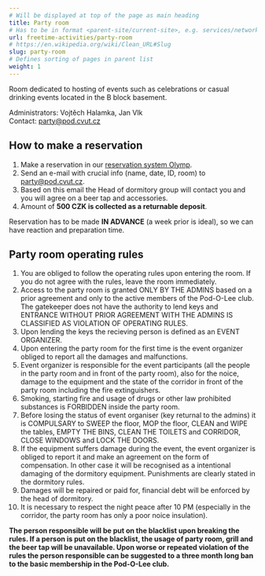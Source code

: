 ```yaml
---
# Will be displayed at top of the page as main heading
title: Party room
# Has to be in format <parent-site/current-site>, e.g. services/network (notice missing slash at the beginning)
url: freetime-activities/party-room
# https://en.wikipedia.org/wiki/Clean_URL#Slug
slug: party-room
# Defines sorting of pages in parent list
weight: 1
---
```


Room dedicated to hosting of events such as celebrations or casual drinking events located in the B block basement.

Administrators: Vojtěch Halamka, Jan Vlk  
Contact: <party@pod.cvut.cz>

## How to make a reservation

1. Make a reservation in our [reservation system Olymp](https://olymp.pod.cvut.cz).
2. Send an e-mail with crucial info (name, date, ID, room) to <party@pod.cvut.cz>.
3. Based on this email the Head of dormitory group will contact you and you will agree on a beer tap and accessories.
4. Amount of **500 CZK is collected as a returnable deposit**.

Reservation has to be made **IN ADVANCE** (a week prior is ideal), so we can have reaction and preparation time.

## Party room operating rules

1. You are obliged to follow the operating rules upon entering the room. If you do not agree with the rules, leave the room immediately.
2. Access to the party room is granted ONLY BY THE ADMINS based on a prior agreement and only to the active members of the Pod-O-Lee club. The gatekeeper does not have the authority to lend keys and ENTRANCE WITHOUT PRIOR AGREEMENT WITH THE ADMINS IS CLASSIFIED AS VIOLATION OF OPERATING RULES.
3. Upon lending the keys the recieving person is defined as an EVENT ORGANIZER.
4. Upon entering the party room for the first time is the event organizer obliged to report all the damages and malfunctions.
5. Event organizer is responsible for the event participants (all the people in the party room and in front of the party room), also for the noice, damage to the equipment and the state of the corridor in front of the party room including the fire extinguishers.
6. Smoking, starting fire and usage of drugs or other law prohibited substances is FORBIDDEN inside the party room.
7. Before losing the status of event organiser (key returnal to the admins) it is COMPULSARY to SWEEP the floor, MOP the floor, CLEAN and WIPE the tables, EMPTY THE BINS, CLEAN THE TOILETS and CORRIDOR, CLOSE WINDOWS and LOCK THE DOORS.
8. If the equipment suffers damage during the event, the event organizer is obliged to report it and make an agreement on the form of compensation. In other case it will be recognised as a intentional damaging of the dormitory equipment. Punishments are clearly stated in the dormitory rules.
9. Damages will be repaired or paid for, financial debt will be enforced by the head of dormitory.
10. It is necessary to respect the night peace after 10 PM (especially in the corridor, the party room has only a poor noice insulation).

**The person responsible will be put on the blacklist upon breaking the rules. If a person is put on the blacklist, the usage of party room, grill and the beer tap will be unavailable. Upon worse or repeated violation of the rules the person responsible can be suggested to a three month long ban to the basic membership in the Pod-O-Lee club.**
